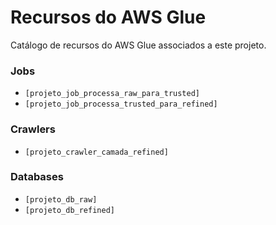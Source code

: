 # Recursos do AWS Glue

Catálogo de recursos do AWS Glue associados a este projeto.

### Jobs
-   `[projeto_job_processa_raw_para_trusted]`
-   `[projeto_job_processa_trusted_para_refined]`

### Crawlers
-   `[projeto_crawler_camada_refined]`

### Databases
-   `[projeto_db_raw]`
-   `[projeto_db_refined]`